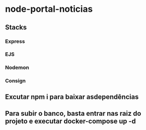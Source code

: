 # node-portal-noticias

## Stacks
### Express
### EJS
### Nodemon
### Consign

## Excutar npm i para baixar asdependências
## Para subir o banco, basta entrar nas raiz do projeto e executar docker-compose up -d
